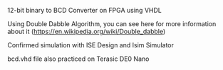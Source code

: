 12-bit binary to BCD Converter on FPGA using VHDL

Using Double Dabble Algorithm, you can see here for more information about it (https://en.wikipedia.org/wiki/Double_dabble)

Confirmed simulation with ISE Design and Isim Simulator 

bcd.vhd file also practiced on Terasic DE0 Nano 

